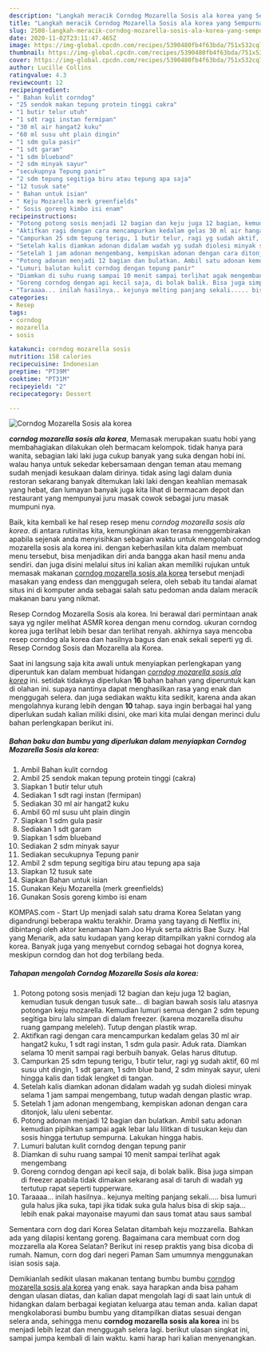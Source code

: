 ```yaml
---
description: "Langkah meracik Corndog Mozarella Sosis ala korea yang Sempurna"
title: "Langkah meracik Corndog Mozarella Sosis ala korea yang Sempurna"
slug: 2508-langkah-meracik-corndog-mozarella-sosis-ala-korea-yang-sempurna
date: 2020-11-02T23:11:47.465Z
image: https://img-global.cpcdn.com/recipes/5390480fb4f63bda/751x532cq70/corndog-mozarella-sosis-ala-korea-foto-resep-utama.jpg
thumbnail: https://img-global.cpcdn.com/recipes/5390480fb4f63bda/751x532cq70/corndog-mozarella-sosis-ala-korea-foto-resep-utama.jpg
cover: https://img-global.cpcdn.com/recipes/5390480fb4f63bda/751x532cq70/corndog-mozarella-sosis-ala-korea-foto-resep-utama.jpg
author: Lucille Collins
ratingvalue: 4.3
reviewcount: 12
recipeingredient:
- " Bahan kulit corndog"
- "25 sendok makan tepung protein tinggi cakra"
- "1 butir telur utuh"
- "1 sdt ragi instan fermipan"
- "30 ml air hangat2 kuku"
- "60 ml susu uht plain dingin"
- "1 sdm gula pasir"
- "1 sdt garam"
- "1 sdm blueband"
- "2 sdm minyak sayur"
- "secukupnya Tepung panir"
- "2 sdm tepung segitiga biru atau tepung apa saja"
- "12 tusuk sate"
- " Bahan untuk isian"
- " Keju Mozarella merk greenfields"
- " Sosis goreng kimbo isi enam"
recipeinstructions:
- "Potong potong sosis menjadi 12 bagian dan keju juga 12 bagian, kemudian tusuk dengan tusuk sate... di bagian bawah sosis lalu atasnya potongan keju mozarella. Kemudian lumuri semua dengan 2 sdm tepung segitiga biru lalu simpan di dalam freezer. (karena mozarella disuhu ruang gampang meleleh). Tutup dengan plastik wrap."
- "Aktifkan ragi dengan cara mencampurkan kedalam gelas 30 ml air hangat2 kuku, 1 sdt ragi instan, 1 sdm gula pasir. Aduk rata. Diamkan selama 10 menit sampai ragi berbuih banyak. Gelas harus ditutup."
- "Campurkan 25 sdm tepung terigu, 1 butir telur, ragi yg sudah aktif, 60 ml susu uht dingin, 1 sdt garam, 1 sdm blue band, 2 sdm minyak sayur, uleni hingga kalis dan tidak lengket di tangan."
- "Setelah kalis diamkan adonan didalam wadah yg sudah diolesi minyak selama 1 jam sampai mengembang, tutup wadah dengan plastic wrap."
- "Setelah 1 jam adonan mengembang, kempiskan adonan dengan cara ditonjok, lalu uleni sebentar."
- "Potong adonan menjadi 12 bagian dan bulatkan. Ambil satu adonan kemudian pipihkan sampai agak lebar lalu lilitkan di tusukan keju dan sosis hingga tertutup sempurna. Lakukan hingga habis."
- "Lumuri balutan kulit corndog dengan tepung panir"
- "Diamkan di suhu ruang sampai 10 menit sampai terlihat agak mengembang"
- "Goreng corndog dengan api kecil saja, di bolak balik. Bisa juga simpan di freezer apabila tidak dimakan sekarang asal di taruh di wadah yg tertutup rapat seperti tupperware."
- "Taraaaa... inilah hasilnya.. kejunya melting panjang sekali..... bisa lumuri gula halus jika suka, tapi jika tidak suka gula halus bisa di skip saja... lebih enak pakai mayonaise mayumi dan saus tomat atau saus sambal"
categories:
- Resep
tags:
- corndog
- mozarella
- sosis

katakunci: corndog mozarella sosis 
nutrition: 158 calories
recipecuisine: Indonesian
preptime: "PT39M"
cooktime: "PT31M"
recipeyield: "2"
recipecategory: Dessert

---
```



![Corndog Mozarella Sosis ala korea](https://img-global.cpcdn.com/recipes/5390480fb4f63bda/751x532cq70/corndog-mozarella-sosis-ala-korea-foto-resep-utama.jpg)

<b><i>corndog mozarella sosis ala korea</i></b>, Memasak merupakan suatu hobi yang membahagiakan dilakukan oleh bermacam kelompok. tidak hanya para wanita, sebagian laki laki juga cukup banyak yang suka dengan hobi ini. walau hanya untuk sekedar kebersamaan dengan teman atau memang sudah menjadi kesukaan dalam dirinya. tidak asing lagi dalam dunia restoran sekarang banyak ditemukan laki laki dengan keahlian memasak yang hebat, dan lumayan banyak juga kita lihat di bermacam depot dan restaurant yang mempunyai juru masak cowok sebagai juru masak mumpuni nya.

Baik, kita kembali ke hal resep resep menu <i>corndog mozarella sosis ala korea</i>. di antara rutinitas kita, kemungkinan akan terasa menggembirakan apabila sejenak anda menyisihkan sebagian waktu untuk mengolah corndog mozarella sosis ala korea ini. dengan keberhasilan kita dalam membuat menu tersebut, bisa menjadikan diri anda bangga akan hasil menu anda sendiri. dan juga disini melalui situs ini kalian akan memiliki rujukan untuk memasak makanan <u>corndog mozarella sosis ala korea</u> tersebut menjadi masakan yang endess dan menggugah selera, oleh sebab itu tandai alamat situs ini di komputer anda sebagai salah satu pedoman anda dalam meracik makanan baru yang nikmat.

Resep Corndog Mozarella Sosis ala korea. Ini berawal dari permintaan anak saya yg ngiler melihat ASMR korea dengan menu corndog. ukuran corndog korea juga terlihat lebih besar dan terlihat renyah. akhirnya saya mencoba resep corndog ala korea dan hasilnya bagus dan enak sekali seperti yg di. Resep Corndog Sosis dan Mozarella ala Korea.


Saat ini langsung saja kita awali untuk menyiapkan perlengkapan yang diperuntuk kan dalam membuat hidangan <u><i>corndog mozarella sosis ala korea</i></u> ini. setidak tidaknya diperlukan <b>16</b> bahan bahan yang diperuntuk kan di olahan ini. supaya nantinya dapat menghasilkan rasa yang enak dan menggugah selera. dan juga sediakan waktu kita sedikit, karena anda akan mengolahnya kurang lebih dengan <b>10</b> tahap. saya ingin berbagai hal yang diperlukan sudah kalian miliki disini, oke mari kita mulai dengan merinci dulu bahan perlengkapan berikut ini.

<!--inarticleads1-->

##### Bahan baku dan bumbu yang diperlukan dalam menyiapkan Corndog Mozarella Sosis ala korea:

1. Ambil  Bahan kulit corndog
1. Ambil 25 sendok makan tepung protein tinggi (cakra)
1. Siapkan 1 butir telur utuh
1. Sediakan 1 sdt ragi instan (fermipan)
1. Sediakan 30 ml air hangat2 kuku
1. Ambil 60 ml susu uht plain dingin
1. Siapkan 1 sdm gula pasir
1. Sediakan 1 sdt garam
1. Siapkan 1 sdm blueband
1. Sediakan 2 sdm minyak sayur
1. Sediakan secukupnya Tepung panir
1. Ambil 2 sdm tepung segitiga biru atau tepung apa saja
1. Siapkan 12 tusuk sate
1. Siapkan  Bahan untuk isian
1. Gunakan  Keju Mozarella (merk greenfields)
1. Gunakan  Sosis goreng kimbo isi enam


KOMPAS.com - Start Up menjadi salah satu drama Korea Selatan yang digandrungi beberapa waktu terakhir. Drama yang tayang di Netflix ini, dibintangi oleh aktor kenamaan Nam Joo Hyuk serta aktris Bae Suzy. Hal yang Menarik, ada satu kudapan yang kerap ditampilkan yakni corndog ala korea. Banyak juga yang menyebut corndog sebagai hot dognya korea, meskipun corndog dan hot dog terbilang beda. 

<!--inarticleads2-->

##### Tahapan mengolah Corndog Mozarella Sosis ala korea:

1. Potong potong sosis menjadi 12 bagian dan keju juga 12 bagian, kemudian tusuk dengan tusuk sate... di bagian bawah sosis lalu atasnya potongan keju mozarella. Kemudian lumuri semua dengan 2 sdm tepung segitiga biru lalu simpan di dalam freezer. (karena mozarella disuhu ruang gampang meleleh). Tutup dengan plastik wrap.
1. Aktifkan ragi dengan cara mencampurkan kedalam gelas 30 ml air hangat2 kuku, 1 sdt ragi instan, 1 sdm gula pasir. Aduk rata. Diamkan selama 10 menit sampai ragi berbuih banyak. Gelas harus ditutup.
1. Campurkan 25 sdm tepung terigu, 1 butir telur, ragi yg sudah aktif, 60 ml susu uht dingin, 1 sdt garam, 1 sdm blue band, 2 sdm minyak sayur, uleni hingga kalis dan tidak lengket di tangan.
1. Setelah kalis diamkan adonan didalam wadah yg sudah diolesi minyak selama 1 jam sampai mengembang, tutup wadah dengan plastic wrap.
1. Setelah 1 jam adonan mengembang, kempiskan adonan dengan cara ditonjok, lalu uleni sebentar.
1. Potong adonan menjadi 12 bagian dan bulatkan. Ambil satu adonan kemudian pipihkan sampai agak lebar lalu lilitkan di tusukan keju dan sosis hingga tertutup sempurna. Lakukan hingga habis.
1. Lumuri balutan kulit corndog dengan tepung panir
1. Diamkan di suhu ruang sampai 10 menit sampai terlihat agak mengembang
1. Goreng corndog dengan api kecil saja, di bolak balik. Bisa juga simpan di freezer apabila tidak dimakan sekarang asal di taruh di wadah yg tertutup rapat seperti tupperware.
1. Taraaaa... inilah hasilnya.. kejunya melting panjang sekali..... bisa lumuri gula halus jika suka, tapi jika tidak suka gula halus bisa di skip saja... lebih enak pakai mayonaise mayumi dan saus tomat atau saus sambal


Sementara corn dog dari Korea Selatan ditambah keju mozzarella. Bahkan ada yang dilapisi kentang goreng. Bagaimana cara membuat corn dog mozzarella ala Korea Selatan? Berikut ini resep praktis yang bisa dicoba di rumah. Namun, corn dog dari negeri Paman Sam umumnya menggunakan isian sosis saja. 

Demikianlah sedikit ulasan makanan tentang bumbu bumbu <u>corndog mozarella sosis ala korea</u> yang enak. saya harapkan anda bisa paham dengan ulasan diatas, dan kalian dapat mengolah lagi di saat lain untuk di hidangkan dalam berbagai kegiatan keluarga atau teman anda. kalian dapat mengkolaborasi bumbu bumbu yang ditampilkan diatas sesuai dengan selera anda, sehingga menu <b>corndog mozarella sosis ala korea</b> ini bs menjadi lebih lezat dan menggugah selera lagi. berikut ulasan singkat ini, sampai jumpa kembali di lain waktu. kami harap hari kalian menyenangkan.
